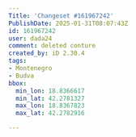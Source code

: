 ```yaml
---
Title: 'Changeset #161967242'
PublishDate: 2025-01-31T08:07:43Z
id: 161967242
user: dada24
comment: deleted conture
created_by: iD 2.30.4
tags:
- Montenegro
- Budva
bbox:
  min_lon: 18.8366617
  min_lat: 42.2781327
  max_lon: 18.8367823
  max_lat: 42.2782916

---
```

